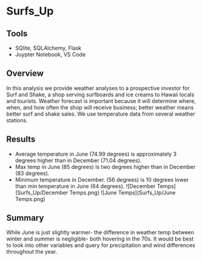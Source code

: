 # Surfs_Up

## Tools
- SQlite, SQLAlchemy, Flask
- Juypter Notebook, VS Code

## Overview
In this analysis we provide weather analyses to a prospective investor for Surf and Shake, a shop serving surfboards and ice creams to Hawaii locals and tourists. Weather forecast is important because it will determine where, when, and how often the shop will receive business; better weather means better surf and shake sales. We use temperature data from several weather stations. 

## Results
- Average temperature in June (74.99 degrees) is approximately 3 degrees higher than in December (71.04 degrees). 
- Max temp in June (85 degrees) is two degrees higher than in December (83 degrees).
- Minimum temperature in December. (56 degrees) is 10 degrees lower than min temperature in June (64 degrees).
![December Temps](Surfs_Up/December Temps.png)
![June Temps](Surfs_Up/June Temps.png)

## Summary
While June is just slightly warmer-  the difference in weather temp between winter and summer is negligible- both hovering in the 70s. It would be best to look into other variables and query for precipitation and wind differences throughout the year.
